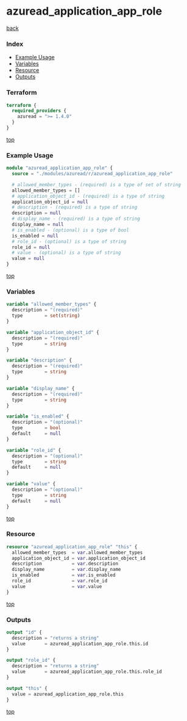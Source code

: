 # azuread_application_app_role

[back](../azuread.md)

### Index

- [Example Usage](#example-usage)
- [Variables](#variables)
- [Resource](#resource)
- [Outputs](#outputs)

### Terraform

```terraform
terraform {
  required_providers {
    azuread = ">= 1.4.0"
  }
}
```

[top](#index)

### Example Usage

```terraform
module "azuread_application_app_role" {
  source = "./modules/azuread/r/azuread_application_app_role"

  # allowed_member_types - (required) is a type of set of string
  allowed_member_types = []
  # application_object_id - (required) is a type of string
  application_object_id = null
  # description - (required) is a type of string
  description = null
  # display_name - (required) is a type of string
  display_name = null
  # is_enabled - (optional) is a type of bool
  is_enabled = null
  # role_id - (optional) is a type of string
  role_id = null
  # value - (optional) is a type of string
  value = null
}
```

[top](#index)

### Variables

```terraform
variable "allowed_member_types" {
  description = "(required)"
  type        = set(string)
}

variable "application_object_id" {
  description = "(required)"
  type        = string
}

variable "description" {
  description = "(required)"
  type        = string
}

variable "display_name" {
  description = "(required)"
  type        = string
}

variable "is_enabled" {
  description = "(optional)"
  type        = bool
  default     = null
}

variable "role_id" {
  description = "(optional)"
  type        = string
  default     = null
}

variable "value" {
  description = "(optional)"
  type        = string
  default     = null
}
```

[top](#index)

### Resource

```terraform
resource "azuread_application_app_role" "this" {
  allowed_member_types  = var.allowed_member_types
  application_object_id = var.application_object_id
  description           = var.description
  display_name          = var.display_name
  is_enabled            = var.is_enabled
  role_id               = var.role_id
  value                 = var.value
}
```

[top](#index)

### Outputs

```terraform
output "id" {
  description = "returns a string"
  value       = azuread_application_app_role.this.id
}

output "role_id" {
  description = "returns a string"
  value       = azuread_application_app_role.this.role_id
}

output "this" {
  value = azuread_application_app_role.this
}
```

[top](#index)